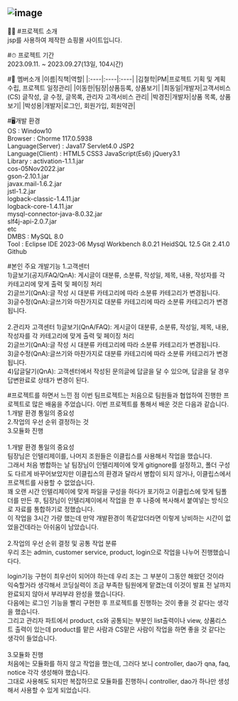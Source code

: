 ![image](https://github.com/bllor/Project2023/assets/136154061/11ed3bd8-d5a2-4b92-9045-2232bc3a2e3e)
---
👩‍💻 #프로젝트 소개<br>
jsp를 사용하여 제작한 쇼핑몰 사이트입니다.

#⏱ 프로젝트 기간<br>
2023.09.11. ~ 2023.09.27(13일, 104시간)

#👫 멤버소개
|이름|직책|역할|
|:----|:----|:----|
|김철학|PM|프로젝트 기획 및 계획수립, 프로젝트 일정관리|
|이동한|팀장|상품등록, 상품보기|
|최동일|개발자|고객서비스(CS) 글작성, 글 수정, 글목록, 관리자 고객서비스 관리|
|박경진|개발자|상품 목록, 상품보기|
|박성용|개발자|로그인, 회원가입, 회원약관|

#🖥개발 환경<br>
OS : Window10<br>
Browser : Chorme 117.0.5938<br>
Language(Server) : Java17 Servlet4.0 JSP2<br>
Language(Client) : HTML5 CSS3 JavaScript(Es6) jQuery3.1<br>
Library : activation-1.1.1.jar<br> cos-05Nov2022.jar<br> gson-2.10.1.jar <br>javax.mail-1.6.2.jar <br>jstl-1.2.jar<br> logback-classic-1.4.11.jar <br>logback-core-1.4.11.jar <br>mysql-connector-java-8.0.32.jar <br>slf4j-api-2.0.7.jar<br> etc<br>
DMBS : MySQL 8.0<br>
Tool : Eclipse IDE 2023-06 Mysql Workbench 8.0.21 HeidSQL 12.5 Git 2.41.0 Github

#본인 주요 개발기능
1.고객센터<br>
1)글보기(공지/FAQ/QnA): 게시글이 대분류, 소분류, 작성일, 제목, 내용, 작성자를 각 카테고리에 맞게 출력 및 페이징 처리<br>
2)글쓰기(QnA):글 작성 시 대분류 카테고리에 따라 소분류 카테고리가 변경됩니다.<br>
3)글수정(QnA):글쓰기와 마찬가지로 대분류 카테고리에 따라 소분류 카테고리가 변경됩니다.<br>
<br>
2.관리자 고객센터
1)글보기(QnA/FAQ): 게시글이 대분류, 소분류, 작성일, 제목, 내용, 작성자를 각 카테고리에 맞게 출력 및 페이징 처리<br>
2)글쓰기(QnA):글 작성 시 대분류 카테고리에 따라 소분류 카테고리가 변경됩니다.<br>
3)글수정(QnA):글쓰기와 마찬가지로 대분류 카테고리에 따라 소분류 카테고리가 변경됩니다.<br>
4)답글달기(QnA): 고객센터에서 작성된 문의글에 답글을 달 수 있으며, 답글을 달 경우 답변완료로 상태가 변경이 된다.<br>

#프로젝트를 하면서 느낀 점
이번 팀프로젝트는 처음으로 팀원들과 협업하여 진행한 프로젝트로 많은 배움을 주었습니다. 이번 프로젝트를 통해서 배운 것은 다음과 같습니다.<br>
1.개발 환경 통일의 중요성<br>
2.작업의 우선 순위 결정하는 것<br>
3.모듈화 진행<br>
<br>
1.개발 환경 통일의 중요성<br>
팀장님은 인텔리제이를, 나머지 조원들은 이클립스를 사용해서 작업을 했습니다.<br>
그래서 처음 병합하는 날 팀장님이 인텔리제이에 맞게 gitignore를 설정하고, 폴더 구성도 다르게 바꾸어보았지만 이클립스의 환경과 달라서 병합이 되지 않거나, 이클립스에서 프로젝트를 사용할 수 없었습니다.<br>
꽤 오랜 시간 인텔리제이에 맞게 파일을 구성을 하다가 포기하고 이클립스에 맞게 팀폴더를 만든 후, 팀장님이 인텔리제이에서 작업을 한 후 나중에 복사해서 붙여넣는 방식으로 자료를 통합하기로 정했습니다.<br>
이 작업을 3시간 가량 했는데 만약 개발환경이 똑같았더라면 이렇게 낭비하는 시간이 없었을건데라는 아쉬움이 남았습니다.<br>
<br>
2.작업의 우선 순위 결정 및 공통 작업 분류<br>
우리 조는 admin, customer service, product, login으로 작업을 나누어 진행했습니다다.<br>

login기능 구현이 최우선이 되어야 하는데 우리 조는 그 부분이 그동안 해왔던 것이라 익숙할거라 생각해서 코딩실력이 조금 부족한 팀원에게 맡겼는데 이것이 발표 전 날까지 완료되지 않아서 부랴부랴 완성을 했습니다다.<br> 
다음에는 로그인 기능을 빨리 구현한 후 프로젝트를 진행하는 것이 좋을 것 같다는 생각을 했습니다.<br> 
그리고 관리자 파트에서 product, cs와 공통되는 부분인 list출력이나 view, 상품리스트 출력이 있는데 product를 맡은 사람과 CS맡은 사람이 작업을 하면 좋을 것 같다는 생각이 들었습니다.<br>
<br>
3.모듈화 진행<br>
처음에는 모듈화를 하지 않고 작업을 했는데, 그러다 보니 controller, dao가 qna, faq, notice 각각 생성해야 했습니다.<br>
그대로 사용해도 되지만 복잡하므로 모듈화를 진행하니 controller, dao가 하나만 생성해서 사용할 수 있게 되었습니다.<br>

